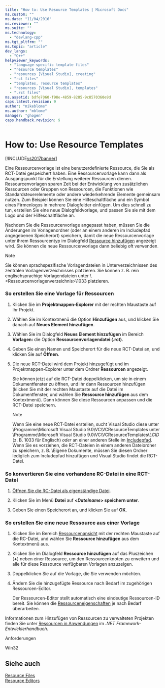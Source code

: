 ```yaml
---
title: "How to: Use Resource Templates | Microsoft Docs"
ms.custom: ""
ms.date: "11/04/2016"
ms.reviewer: ""
ms.suite: ""
ms.technology: 
  - "devlang-cpp"
ms.tgt_pltfrm: ""
ms.topic: "article"
dev_langs: 
  - "C++"
helpviewer_keywords: 
  - "language-specific template files"
  - "resource templates"
  - "resources [Visual Studio], creating"
  - "rct files"
  - "templates, resource templates"
  - "resources [Visual Studio], templates"
  - ".rct files"
ms.assetid: bdfe7060-f98e-4859-8285-9c8570360e9d
caps.latest.revision: 9
author: "mikeblome"
ms.author: "mblome"
manager: "ghogen"
caps.handback.revision: 9
---
```

# How to: Use Resource Templates
[!INCLUDE[vs2017banner](../assembler/inline/includes/vs2017banner.md)]

Eine Ressourcenvorlage ist eine benutzerdefinierte Ressource, die Sie als RCT\-Datei gespeichert haben.  Eine Ressourcenvorlage kann dann als Ausgangspunkt für die Erstellung weiterer Ressourcen dienen.  Ressourcenvorlagen sparen Zeit bei der Entwicklung von zusätzlichen Ressourcen oder Gruppen von Ressourcen, die Funktionen wie Standardsteuerelemente oder andere wiederkehrende Elemente gemeinsam nutzen.  Zum Beispiel können Sie eine Hilfeschaltfläche und ein Symbol eines Firmenlogos in mehrere Dialogfelder einfügen.  Um dies schnell zu tun, erstellen Sie eine neue Dialogfeldvorlage, und passen Sie sie mit dem Logo und der Hilfeschaltfläche an.  
  
 Nachdem Sie die Ressourcenvorlage angepasst haben, müssen Sie die Änderungen im Vorlagenordner \(oder an einem anderen im Includepfad angegebenen Speicherort\) speichern, damit die neue Ressourcenvorlage unter ihrem Ressourcentyp im Dialogfeld [Ressource hinzufügen](../windows/add-resource-dialog-box.md) angezeigt wird.  Sie können die neue Ressourcenvorlage dann beliebig oft verwenden.  
  
> [!NOTE]
>  Sie können sprachspezifische Vorlagendateien in Unterverzeichnissen des zentralen Vorlagenverzeichnisses platzieren.  Sie können z. B. rein englischsprachige Vorlagendateien unter \\\<Ressourcenvorlagenverzeichnis\>\\1033 platzieren.  
  
### So erstellen Sie eine Vorlage für Ressourcen  
  
1.  Klicken Sie im **Projektmappen\-Explorer** mit der rechten Maustaste auf Ihr Projekt.  
  
2.  Wählen Sie im Kontextmenü die Option **Hinzufügen** aus, und klicken Sie danach auf **Neues Element hinzufügen**.  
  
3.  Wählen Sie im Dialogfeld **Neues Element hinzufügen** im Bereich **Vorlagen:** die Option **Ressourcenvorlagendatei \(.rct\)**.  
  
4.  Geben Sie einen Namen und Speicherort für die neue RCT\-Datei an, und klicken Sie auf **Öffnen**.  
  
5.  Die neue RCT\-Datei wird dem Projekt hinzugefügt und im Projektmappen\-Explorer unter dem Ordner **Ressourcen** angezeigt.  
  
     Sie können jetzt auf die RCT\-Datei doppelklicken, um sie in einem Dokumentfenster zu öffnen, und ihr dann Ressourcen hinzufügen \(klicken Sie mit der rechten Maustaste auf die Datei im Dokumentfenster, und wählen Sie **Ressource hinzufügen** aus dem Kontextmenü\).  Dann können Sie diese Ressourcen anpassen und die RCT\-Datei speichern.  
  
    > [!NOTE]
    >  Wenn Sie eine neue RCT\-Datei erstellen, sucht Visual Studio diese unter \\Programme\\Microsoft Visual Studio 9.0\\VC\\VCResourceTemplates unter \\Programme\\Microsoft Visual Studio 9.0\\VC\\VCResourceTemplates\\*LCID* \(z. B. 1033 für Englisch\) *oder* an einer anderen Stelle im [Includepfad](../windows/how-to-specify-include-directories-for-resources.md).  Wenn Sie es vorziehen, die RCT\-Dateien in einem anderen Dateiordner zu speichern, z. B. \\Eigene Dokumente, müssen Sie diesen Ordner lediglich zum Includepfad hinzufügen und Visual Studio findet die RCT\-Datei.  
  
### So konvertieren Sie eine vorhandene RC\-Datei in eine RCT\-Datei  
  
1.  [Öffnen Sie die RC\-Datei als eigenständige Datei](../windows/how-to-open-a-resource-script-file-outside-of-a-project-standalone.md).  
  
2.  Klicken Sie im Menü **Datei** auf **\<*Dateiname*\> speichern unter**.  
  
3.  Geben Sie einen Speicherort an, und klicken Sie auf **OK**.  
  
### So erstellen Sie eine neue Ressource aus einer Vorlage  
  
1.  Klicken Sie im Bereich [Ressourcenansicht](../windows/resource-view-window.md) mit der rechten Maustaste auf die RC\-Datei, und wählen Sie **Ressource hinzufügen** aus dem Kontextmenü aus.  
  
2.  Klicken Sie im Dialogfeld **Ressource hinzufügen** auf das Pluszeichen \(**\+**\) neben einer Ressource, um den Ressourcenknoten zu erweitern und alle für diese Ressource verfügbaren Vorlagen anzuzeigen.  
  
3.  Doppelklicken Sie auf die Vorlage, die Sie verwenden möchten.  
  
4.  Ändern Sie die hinzugefügte Ressource nach Bedarf im zugehörigen Ressourcen\-Editor.  
  
     Der Ressourcen\-Editor stellt automatisch eine eindeutige Ressourcen\-ID bereit.  Sie können die [Ressourceneigenschaften](../windows/changing-the-properties-of-a-resource.md) je nach Bedarf überarbeiten.  
  
 Informationen zum Hinzufügen von Ressourcen zu verwalteten Projekten finden Sie unter [Ressourcen in Anwendungen](../Topic/Resources%20in%20Desktop%20Apps.md) im *.NET Framework\-Entwicklerhandbuch.*  
  
 Anforderungen  
  
 Win32  
  
## Siehe auch  
 [Resource Files](../mfc/resource-files-visual-studio.md)   
 [Resource Editors](../mfc/resource-editors.md)